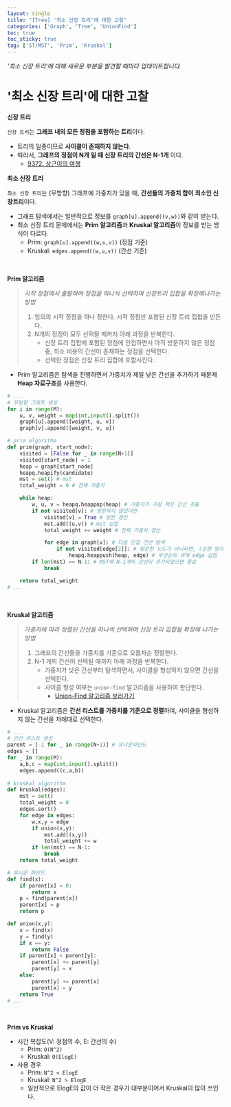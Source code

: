 ```yaml
---
layout: single
title: "[Tree] '최소 신장 트리'에 대한 고찰"
categories: ['Graph', 'Tree', 'UnionFind']
toc: true
toc_sticky: true
tag: ['ST/MST', 'Prim', 'Kruskal']
---
```


_'최소 신장 트리'에 대해 새로운 부분을 발견할 때마다 업데이트합니다._

# '최소 신장 트리'에 대한 고찰

**신장 트리**

`신장 트리`는 **그래프 내의 모든 정점을 포함하는 트리**이다. 

* 트리의 일종이므로 **사이클이 존재하지 않는다.**
* 따라서, **그래프의 정점이 N개 일 때 신장 트리의 간선은 N-1개** 이다.  
  * [9372. 상근이의 여행](https://wowo0709.github.io/graph/tree/Baekjoon-9372.-%EC%83%81%EA%B7%BC%EC%9D%B4%EC%9D%98-%EC%97%AC%ED%96%89/)

**최소 신장 트리**

`최소 신장 트리`는 (무방향) 그래프에 가중치가 있을 때, **간선들의 가중치 합이 최소인 신장트리**이다. 

* 그래프 탐색에서는 일반적으로 정보를 `graph[u].append((v,w))`와 같이 받는다. 
* 최소 신장 트리 문제에서는 **Prim 알고리즘**과 **Kruskal 알고리즘**이 정보를 받는 방식이 다르다. 
  * Prim: `graph[u].append((w,u,v))` (정점 기준)
  * Kruskal: `edges.append((w,u,v))` (간선 기준)

<br>

**Prim 알고리즘**

> _시작 정점에서 출발하여 정점을 하나씩 선택하며 신장트리 집합을 확장해나가는 방법_
>
> 1. 임의의 시작 정점을 하나 정한다. 시작 정점만 포함된 신장 트리 집합을 만든다. 
> 2. N개의 정점이 모두 선택될 때까지 아래 과정을 반복한다. 
>    * 신장 트리 집합에 포함된 정점에 인접하면서 아직 방문하지 않은 정점 중, 최소 비용의 간선이 존재하는 정점을 선택한다. 
>    * 선택한 정점은 신장 트리 집합에 포함시킨다. 

* Prim 알고리즘은 탐색을 진행하면서 가중치가 제일 낮은 간선을 추가하기 때문제 **Heap 자료구조**를 사용한다. 

```python
# ...
# 무방향 그래프 생성
for i in range(M):
    u, v, weight = map(int,input().split())
    graph[u].append([weight, u, v])
    graph[v].append([weight, v, u])

# prim algorithm
def prim(graph, start_node):
    visited = [False for _ in range(N+1)]
    visited[start_node] = 1
    heap = graph[start_node]
    heapq.heapify(candidate)
    mst = set() # mst
    total_weight = 0 # 전체 가중치

    while heap:
        w, u, v = heapq.heappop(heap) # 가중치가 가장 적은 간선 추출
        if not visited[v]: # 방문하지 않았다면
            visited[v] = True # 방문 갱신
            mst.add((u,v)) # mst 삽입
            total_weight += weight # 전체 가중치 갱신

            for edge in graph[v]: # 다음 인접 간선 탐색
                if not visited[edge[2]]: # 방문한 노드가 아니라면, (순환 방지)
                    heapq.heappush(heap, edge) # 우선순위 큐에 edge 삽입
        if len(mst) == N-1: # MST에 N-1개의 간선이 추가되었으면 종료
            break

    return total_weight
# ...
```

<br>

**Kruskal 알고리즘**

> _가중치에 따라 정렬된 간선을 하나씩 선택하며 신장 트리 집합을 확장해 나가는 방법_
>
> 1. 그래프의 간선들을 가중치를 기준으로 오름차순 정렬한다. 
> 2. N-1 개의 간선이 선택될 때까지 아래 과정을 반복한다. 
>    * 가중치가 낮은 간선부터 탐색하면서, 사이클을 형성하지 않으면 간선을 선택한다. 
>    * 사이클 형성 여부는 `union-find` 알고리즘을 사용하여 판단한다. 
>      * [Union-Find 알고리즘 보러가기](https://wowo0709.github.io/graph/tree/unionfind/UnionFind-%EC%9C%A0%EB%8B%88%EC%98%A8-%ED%8C%8C%EC%9D%B8%EB%93%9C%EC%97%90-%EB%8C%80%ED%95%9C-%EA%B3%A0%EC%B0%B0/)

* Kruskal 알고리즘은 **간선 리스트를 가중치를 기준으로 정렬**하여, 사이클을 형성하지 않는 간선을 차례대로 선택한다. 

```python
# ...
# 간선 리스트 생성
parent = [-1 for _ in range(N+1)] # 유니온파인드
edges = []
for _ in range(M):
    a,b,c = map(int,input().split())
    edges.append((c,a,b))
    
# kruskal algorithm
def kruskal(edges):
    mst = set()
    total_weight = 0
    edges.sort() 
    for edge in edges:
        w,x,y = edge
        if union(x,y): 
            mst.add((x,y))
            total_weight += w
        if len(mst) == N-1: 
            break
    return total_weight

# 유니온 파인드
def find(x):
    if parent[x] < 0:
        return x
    p = find(parent[x])
    parent[x] = p
    return p

def union(x,y):
    x = find(x)
    y = find(y)
    if x == y: 
        return False
    if parent[x] < parent[y]:
        parent[x] += parent[y]
        parent[y] = x
    else:
        parent[y] += parent[x]
        parent[x] = y
    return True
# ...
```

<br>

**Prim vs Kruskal**

* 시간 복잡도(V: 정점의 수, E: 간선의 수)
  * Prim: `O(N^2)`
  * Kruskal: `O(ElogE)`
* 사용 경우
  * Prim: `N^2 < ElogE`
  * Kruskal: `N^2 > ElogE`
  * 일반적으로 ElogE의 값이 더 작은 경우가 대부분이어서 Kruskal이 많이 쓰인다. 











<br>













